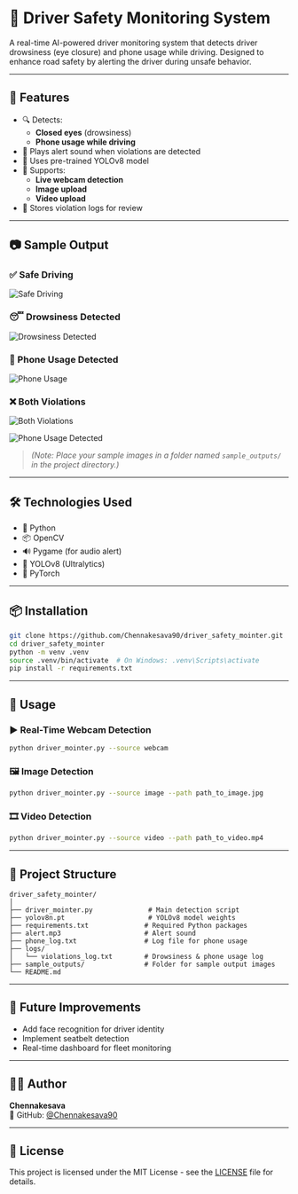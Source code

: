 # 🚗 Driver Safety Monitoring System

A real-time AI-powered driver monitoring system that detects driver drowsiness (eye closure) and phone usage while driving. Designed to enhance road safety by alerting the driver during unsafe behavior.

---

## 📸 Features

- 🔍 Detects:
  - **Closed eyes** (drowsiness)
  - **Phone usage while driving**
- 📢 Plays alert sound when violations are detected
- 🧠 Uses pre-trained YOLOv8 model
- 🎥 Supports:
  - **Live webcam detection**
  - **Image upload**
  - **Video upload**
- 📝 Stores violation logs for review

---

## 📷 Sample Output

### ✅ Safe Driving
![Safe Driving](sample_outputs/safe_driving.png)

### 😴 Drowsiness Detected
![Drowsiness Detected](sample_outputs/drowsiness_detected.png)

### 📱 Phone Usage Detected
![Phone Usage](sample_outputs/phone_usage_detected.png)

### ❌ Both Violations
![Both Violations](sample_outputs/both_violations.png)

![Phone Usage Detected](sample_outputs/phone_usage_alert.png)

> *(Note: Place your sample images in a folder named `sample_outputs/` in the project directory.)*

---

## 🛠️ Technologies Used

- 🐍 Python
- 📦 OpenCV
- 🔊 Pygame (for audio alert)
- 🧠 YOLOv8 (Ultralytics)
- 📁 PyTorch

---

## 📦 Installation

```bash
git clone https://github.com/Chennakesava90/driver_safety_mointer.git
cd driver_safety_mointer
python -m venv .venv
source .venv/bin/activate  # On Windows: .venv\Scripts\activate
pip install -r requirements.txt
```

---

## 🚀 Usage

### ▶️ Real-Time Webcam Detection
```bash
python driver_mointer.py --source webcam
```

### 🖼️ Image Detection
```bash
python driver_mointer.py --source image --path path_to_image.jpg
```

### 🎞️ Video Detection
```bash
python driver_mointer.py --source video --path path_to_video.mp4
```

---

## 📁 Project Structure

```
driver_safety_mointer/
│
├── driver_mointer.py              # Main detection script
├── yolov8n.pt                     # YOLOv8 model weights
├── requirements.txt              # Required Python packages
├── alert.mp3                     # Alert sound
├── phone_log.txt                 # Log file for phone usage
├── logs/
│   └── violations_log.txt        # Drowsiness & phone usage log
├── sample_outputs/               # Folder for sample output images
└── README.md
```

---

## 📌 Future Improvements

- Add face recognition for driver identity
- Implement seatbelt detection
- Real-time dashboard for fleet monitoring

---

## 🙋‍♂️ Author

**Chennakesava**  
🔗 GitHub: [@Chennakesava90](https://github.com/Chennakesava90)

---

## 📄 License

This project is licensed under the MIT License - see the [LICENSE](LICENSE) file for details.

